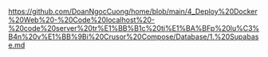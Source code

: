 https://github.com/DoanNgocCuong/home/blob/main/4_Deploy%20Docker%20Web%20-%20Code%20localhost%20-%20code%20server%20tr%E1%BB%B1c%20ti%E1%BA%BFp%20lu%C3%B4n%20v%E1%BB%9Bi%20Crusor%20Compose/Database/1.%20Supabase.md